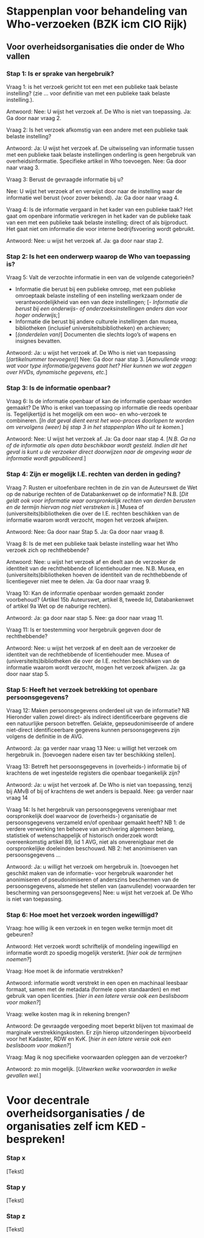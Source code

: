 # Stappenplan voor behandeling van Who-verzoeken (BZK icm CIO Rijk)
## Voor overheidsorganisaties die onder de Who vallen

### Stap 1: Is er sprake van hergebruik?
Vraag 1: is het verzoek gericht tot een met een publieke taak belaste instelling?
(zie … voor definitie van met een publieke taak belaste instelling.).

Antwoord:
Nee: U wijst het verzoek af. De Who is niet van toepassing.
Ja: Ga door naar vraag 2.

Vraag 2: Is het verzoek afkomstig van een andere met een publieke taak belaste instelling?

Antwoord:
Ja: U wijst het verzoek af. De uitwisseling van informatie tussen met een publieke taak belaste instellingen onderling is geen hergebruik van overheidsinformatie. Specifieke artikel in Who toevoegen.
Nee: Ga door naar vraag 3.

Vraag 3: Berust de gevraagde informatie bij u?

Nee: U wijst het verzoek af en verwijst door naar de instelling waar de informatie wel berust (voor zover bekend).
Ja: Ga door naar vraag 4.

Vraag 4: Is de informatie vergaard in het kader van een publieke taak?
Het gaat om openbare informatie verkregen in het kader van de publieke taak van een met een publieke taak belaste instelling; direct of als bijproduct. Het gaat niet om informatie die voor interne bedrijfsvoering wordt gebruikt.

Antwoord:
Nee: u wijst het verzoek af.
Ja: ga door naar stap 2.

### Stap 2: Is het een onderwerp waarop de Who van toepassing is?
Vraag 5: Valt de verzochte informatie in een van de volgende categorieën?
- Informatie die berust bij een publieke omroep, met een publieke omroeptaak belaste instelling of een instelling werkzaam onder de verantwoordelijkheid van een van deze instellingen;
[- _Informatie die berust bij een onderwijs- of onderzoeksinstellingen anders dan voor hoger onderwijs;_]
- Informatie die berust bij andere culturele instellingen dan musea, bibliotheken (inclusief universiteitsbibliotheken) en archieven;
- [_(onderdelen van)_] Documenten die slechts logo’s of wapens en insignes bevatten.

Antwoord:
Ja: u wijst het verzoek af. De Who is niet van toepassing [_(artikelnummer toevoegen)_]
Nee: Ga door naar stap 3.
[_Aanvullende vraag: wat voor type informatie/gegevens gaat het? Hier kunnen we wat zeggen over HVDs, dynamische gegevens, etc._]

### Stap 3: Is de informatie openbaar?

Vraag 6: Is de informatie openbaar of kan de informatie openbaar worden gemaakt?
De Who is enkel van toepassing op informatie die reeds openbaar is. Tegelijkertijd is het mogelijk om een woo- en who-verzoek te combineren. [_In dat geval dient eerst het woo-proces doorlopen te worden om vervolgens (weer) bij stap 3 in het stappenplan Who uit te komen._]

Antwoord:
Nee: U wijst het verzoek af.
Ja: Ga door naar stap 4.
[_N.B. Ga na of de informatie als open data beschikbaar wordt gesteld. Indien dit het geval is kunt u de verzoeker direct doorwijzen naar de omgeving waar de informatie wordt gepubliceerd._]

### Stap 4: Zijn er mogelijk I.E. rechten van derden in geding?

Vraag 7: Rusten er uitoefenbare rechten in de zin van de Auteurswet de Wet op de naburige rechten of de Databankenwet op de informatie?
N.B. [_Dit geldt ook voor informatie waar oorspronkelijk rechten van derden berusten en de termijn hiervan nog niet verstreken is_.] Musea of (universiteits)bibliotheken die over de I.E. rechten beschikken van de informatie waarom wordt verzocht, mogen het verzoek afwijzen.

Antwoord:
Nee: Ga door naar Stap 5.
Ja: Ga door naar vraag 8.

Vraag 8: Is de met een publieke taak belaste instelling waar het Who verzoek zich op rechthebbende?

Antwoord:
Nee: u wijst het verzoek af en deelt aan de verzoeker de identiteit van de rechthebbende of licentiehouder mee. N.B. Musea, en (universiteits)bibliotheken hoeven de identiteit van de rechthebbende of licentiegever niet mee te delen.
Ja: Ga door naar vraag 9.

Vraag 10: Kan de informatie openbaar worden gemaakt zonder voorbehoud? (Artikel 15b Auteurswet, artikel 8, tweede lid, Databankenwet of artikel 9a Wet op de naburige rechten).

Antwoord:
Ja: ga door naar stap 5.
Nee: ga door naar vraag 11.

Vraag 11: Is er toestemming voor hergebruik gegeven door de rechthebbende?

Antwoord:
Nee: u wijst het verzoek af en deelt aan de verzoeker de identiteit van de rechthebbende of licentiehouder mee. Musea of (universiteits)bibliotheken die over de I.E. rechten beschikken van de informatie waarom wordt verzocht, mogen het verzoek afwijzen.
Ja: ga door naar stap 5.

### Stap 5: Heeft het verzoek betrekking tot openbare persoonsgegevens?

Vraag 12: Maken persoonsgegevens onderdeel uit van de informatie?
NB Hieronder vallen zowel direct- als indirect identificeerbare gegevens die een natuurlijke persoon betreffen. Gelakte, gepseudonimiseerde of andere niet-direct identificeerbare gegevens kunnen persoonsgegevens zijn volgens de definitie in de AVG.

Antwoord:
Ja: ga verder naar vraag 13
Nee: u willigt het verzoek om hergebruik in. [toevoegen nadere eisen tav ter beschikking stellen].

Vraag 13: Betreft het persoonsgegevens in (overheids-) informatie bij of krachtens de wet ingestelde registers die openbaar toegankelijk zijn?

Antwoord:
Ja: u wijst het verzoek af. De Who is niet van toepassing, tenzij bij AMvB of bij of krachtens de wet anders is bepaald.
Nee: ga verder naar vraag 14

Vraag 14: Is het hergebruik van persoonsgegevens verenigbaar met oorspronkelijk doel waarvoor de (overheids-) organisatie de persoonsgegevens verzameld en/of openbaar gemaakt heeft?
NB 1: de verdere verwerking ten behoeve van archivering algemeen belang, statistiek of wetenschappelijk of historisch onderzoek wordt overeenkomstig artikel 89, lid 1 AVG, niet als onverenigbaar met de oorspronkelijke doeleinden beschouwd.
NB 2: het anonimiseren van persoonsgegevens ...

Antwoord:
Ja: u willigt het verzoek om hergebruik in. [toevoegen het geschikt maken van de informatie- voor hergebruik waaronder het anonimiseren of pseudonimiseren of anderszins beschermen van de persoonsgegevens, alsmede het stellen van (aanvullende) voorwaarden ter bescherming van persoonsgegevens]
Nee: u wijst het verzoek af. De Who is niet van toepassing.

### Stap 6: Hoe moet het verzoek worden ingewilligd?

Vraag: hoe willig ik een verzoek in en tegen welke termijn moet dit gebeuren?

Antwoord: Het verzoek wordt schriftelijk of mondeling ingewilligd en informatie wordt zo spoedig mogelijk versterkt. [_hier ook de termijnen noemen?_]

Vraag: Hoe moet ik de informatie verstrekken?

Antwoord: informatie wordt verstrekt in een open en machinaal leesbaar formaat, samen met de metadata (formele open standaarden) en met gebruik van open licenties. [_hier in een latere versie ook een beslisboom voor maken?_]

Vraag: welke kosten mag ik in rekening brengen?

Antwoord: De gevraagde vergoeding moet beperkt blijven tot maximaal de marginale verstrekkingskosten. Er zijn hierop uitzonderingen bijvoorbeeld voor het Kadaster, RDW en KvK.
[_hier in een latere versie ook een beslisboom voor maken?_]

Vraag: Mag ik nog specifieke voorwaarden opleggen aan de verzoeker?

Antwoord: zo min mogelijk. [_Uitwerken welke voorwaarden in welke gevallen wel._]

# Voor decentrale overheidsorganisaties / de organisaties zelf icm KED - bespreken!
### Stap x
[Tekst]
### Stap y
[Tekst]
### Stap z
[Tekst]
